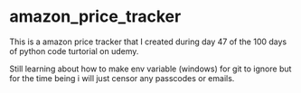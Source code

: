 # amazon_price_tracker

This is a amazon price tracker that I created during day 47 of the 100 days of python code turtorial on udemy.

Still learning about how to make env variable (windows) for git to ignore but for the time being i will just censor any passcodes or emails. 
